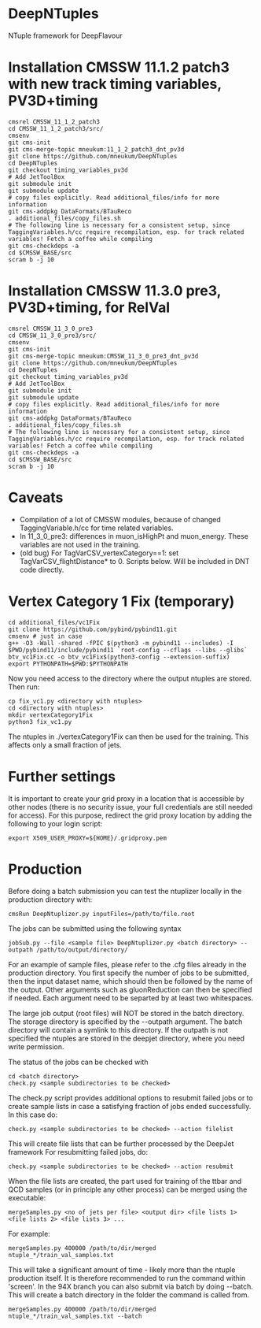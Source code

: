 # DeepNTuples
NTuple framework for DeepFlavour

Installation CMSSW 11.1.2 patch3 with new track timing variables, PV3D+timing
============
```
cmsrel CMSSW_11_1_2_patch3
cd CMSSW_11_1_2_patch3/src/
cmsenv
git cms-init
git cms-merge-topic mneukum:11_1_2_patch3_dnt_pv3d
git clone https://github.com/mneukum/DeepNTuples
cd DeepNTuples
git checkout timing_variables_pv3d
# Add JetToolBox
git submodule init
git submodule update
# copy files explicitly. Read additional_files/info for more information
git cms-addpkg DataFormats/BTauReco
. additional_files/copy_files.sh
# The following line is necessary for a consistent setup, since TaggingVariables.h/cc require recompilation, esp. for track related variables! Fetch a coffee while compiling
git cms-checkdeps -a
cd $CMSSW_BASE/src
scram b -j 10
```

Installation CMSSW 11.3.0 pre3, PV3D+timing, for RelVal
============
```
cmsrel CMSSW_11_3_0_pre3
cd CMSSW_11_3_0_pre3/src/
cmsenv
git cms-init
git cms-merge-topic mneukum:CMSSW_11_3_0_pre3_dnt_pv3d
git clone https://github.com/mneukum/DeepNTuples
cd DeepNTuples
git checkout timing_variables_pv3d
# Add JetToolBox
git submodule init
git submodule update
# copy files explicitly. Read additional_files/info for more information
git cms-addpkg DataFormats/BTauReco
. additional_files/copy_files.sh
# The following line is necessary for a consistent setup, since TaggingVariables.h/cc require recompilation, esp. for track related variables! Fetch a coffee while compiling
git cms-checkdeps -a
cd $CMSSW_BASE/src
scram b -j 10
```

Caveats
============

- Compilation of a lot of CMSSW modules, because of changed TaggingVariable.h/cc for time related variables.
- In 11_3_0_pre3: differences in muon_isHighPt and muon_energy. These variables are not used in the training.
- (old bug) For TagVarCSV_vertexCategory==1: set TagVarCSV_flightDistance* to 0. Scripts below. Will be included in DNT code directly.

Vertex Category 1 Fix (temporary)
============
```
cd additional_files/vc1Fix
git clone https://github.com/pybind/pybind11.git
cmsenv # just in case
g++ -O3 -Wall -shared -fPIC $(python3 -m pybind11 --includes) -I $PWD/pybind11/include/pybind11 `root-config --cflags --libs --glibs` btv_vc1Fix.cc -o btv_vc1Fix$(python3-config --extension-suffix)
export PYTHONPATH=$PWD:$PYTHONPATH
```

Now you need access to the directory where the output ntuples are stored. Then run:

```
cp fix_vc1.py <directory with ntuples>
cd <directory with ntuples>
mkdir vertexCategory1Fix
python3 fix_vc1.py
```

The ntuples in ./vertexCategory1Fix can then be used for the training. This affects only a small fraction of jets.

Further settings
============

It is important to create your grid proxy in a location that is accessible by other nodes (there is no security issue, your full credentials are still needed for access). For this purpose, redirect the grid proxy location by adding the following to your login script:

```
export X509_USER_PROXY=${HOME}/.gridproxy.pem
```

Production
==========

Before doing a batch submission you can test the ntuplizer locally in the production directory with:
```
cmsRun DeepNtuplizer.py inputFiles=/path/to/file.root
```
The jobs can be submitted using the following syntax
```
jobSub.py --file <sample file> DeepNtuplizer.py <batch directory> --outpath /path/to/output/directory/
```
For an example of sample files, please refer to the .cfg files already in the production directory. You first specify the number of jobs to be submitted, then the input dataset name, which should then be followed by the name of the output. Other arguments such as gluonReduction can then be specified if needed. Each argument need to be separted by at least two whitespaces.
 
The large job output (root files) will NOT be stored in the batch directory. The storage directory is specified by the --outpath argument. The batch directory will contain a symlink to this directory. If the outpath is not specified the ntuples are stored in the deepjet directory, where you need write permission.

The status of the jobs can be checked with
```
cd <batch directory>
check.py <sample subdirectories to be checked>
```

The check.py script provides additional options to resubmit failed jobs or to create sample lists in case a satisfying fraction of jobs ended successfully. 
In this case do:
```
check.py <sample subdirectories to be checked> --action filelist
```
This will create file lists that can be further processed by the DeepJet framework
For resubmitting failed jobs, do:
```
check.py <sample subdirectories to be checked> --action resubmit
```

When the file lists are created, the part used for training of the ttbar and QCD samples (or in principle any other process) can be merged using the executable:
```
mergeSamples.py <no of jets per file> <output dir> <file lists 1> <file lists 2> <file lists 3> ...
```
For example:
```
mergeSamples.py 400000 /path/to/dir/merged ntuple_*/train_val_samples.txt
```
This will take a significant amount of time - likely more than the ntuple production itself. It is therefore recommended to run the command within 'screen'. In the 94X branch you can also submit via batch by doing --batch. This will create a batch directory in the folder the command is called from.

```
mergeSamples.py 400000 /path/to/dir/merged ntuple_*/train_val_samples.txt --batch
```
